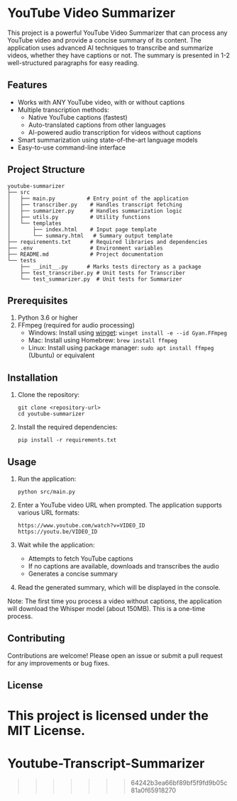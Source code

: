 # YouTube Video Summarizer

This project is a powerful YouTube Video Summarizer that can process any YouTube video and provide a concise summary of its content. The application uses advanced AI techniques to transcribe and summarize videos, whether they have captions or not. The summary is presented in 1-2 well-structured paragraphs for easy reading.

## Features

- Works with ANY YouTube video, with or without captions
- Multiple transcription methods:
  - Native YouTube captions (fastest)
  - Auto-translated captions from other languages
  - AI-powered audio transcription for videos without captions
- Smart summarization using state-of-the-art language models
- Easy-to-use command-line interface

## Project Structure

```
youtube-summarizer
├── src
│   ├── main.py          # Entry point of the application
│   ├── transcriber.py    # Handles transcript fetching
│   ├── summarizer.py     # Handles summarization logic
│   ├── utils.py          # Utility functions
│   └── templates
│       ├── index.html    # Input page template
│       └── summary.html   # Summary output template
├── requirements.txt      # Required libraries and dependencies
├── .env                  # Environment variables
├── README.md             # Project documentation
└── tests
    ├── __init__.py      # Marks tests directory as a package
    ├── test_transcriber.py # Unit tests for Transcriber
    └── test_summarizer.py  # Unit tests for Summarizer
```

## Prerequisites

1. Python 3.6 or higher
2. FFmpeg (required for audio processing)
   - Windows: Install using [winget](https://learn.microsoft.com/en-us/windows/package-manager/winget/): `winget install -e --id Gyan.FFmpeg`
   - Mac: Install using Homebrew: `brew install ffmpeg`
   - Linux: Install using package manager: `sudo apt install ffmpeg` (Ubuntu) or equivalent

## Installation

1. Clone the repository:
   ```
   git clone <repository-url>
   cd youtube-summarizer
   ```

2. Install the required dependencies:
   ```
   pip install -r requirements.txt
   ```

## Usage

1. Run the application:
   ```
   python src/main.py
   ```

2. Enter a YouTube video URL when prompted. The application supports various URL formats:
   ```
   https://www.youtube.com/watch?v=VIDEO_ID
   https://youtu.be/VIDEO_ID
   ```

3. Wait while the application:
   - Attempts to fetch YouTube captions
   - If no captions are available, downloads and transcribes the audio
   - Generates a concise summary

4. Read the generated summary, which will be displayed in the console.

Note: The first time you process a video without captions, the application will download the Whisper model (about 150MB). This is a one-time process.

## Contributing

Contributions are welcome! Please open an issue or submit a pull request for any improvements or bug fixes.

## License

This project is licensed under the MIT License.
=======
# Youtube-Transcript-Summarizer
>>>>>>> 64242b3ea66bf89bf5f9fd9b05c81a0f65918270
